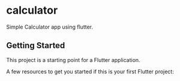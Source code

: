# calculator

Simple Calculator app using flutter.

## Getting Started

This project is a starting point for a Flutter application.

A few resources to get you started if this is your first Flutter project:

